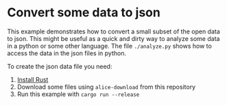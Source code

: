 # Convert some data to json

This example demonstrates how to convert a small subset of the open data to json.
This might be useful as a quick and dirty way to analyze some data in a python or some other language.
The file `./analyze.py` shows how to access the data in the json files in python.

To create the json data file you need:

1. [Install Rust](https://rustup.rs/)
2. Download some files using `alice-download` from this repository
3. Run this example with `cargo run --release`
	
